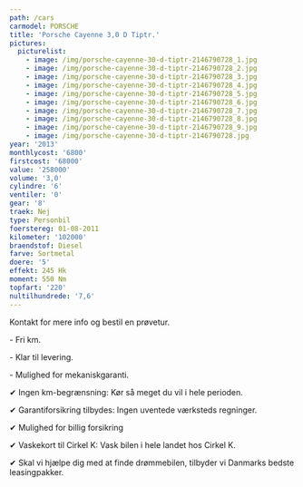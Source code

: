 ```yaml
---
path: /cars
carmodel: PORSCHE
title: 'Porsche Cayenne 3,0 D Tiptr.'
pictures:
  picturelist:
    - image: /img/porsche-cayenne-30-d-tiptr-2146790728_1.jpg
    - image: /img/porsche-cayenne-30-d-tiptr-2146790728_2.jpg
    - image: /img/porsche-cayenne-30-d-tiptr-2146790728_3.jpg
    - image: /img/porsche-cayenne-30-d-tiptr-2146790728_4.jpg
    - image: /img/porsche-cayenne-30-d-tiptr-2146790728_5.jpg
    - image: /img/porsche-cayenne-30-d-tiptr-2146790728_6.jpg
    - image: /img/porsche-cayenne-30-d-tiptr-2146790728_7.jpg
    - image: /img/porsche-cayenne-30-d-tiptr-2146790728_8.jpg
    - image: /img/porsche-cayenne-30-d-tiptr-2146790728_9.jpg
    - image: /img/porsche-cayenne-30-d-tiptr-2146790728.jpg
year: '2013'
monthlycost: '6800'
firstcost: '68000'
value: '258000'
volume: '3,0'
cylindre: '6'
ventiler: '0'
gear: '8'
traek: Nej
type: Personbil
foerstereg: 01-08-2011
kilometer: '102000'
braendstof: Diesel
farve: Sortmetal
doere: '5'
effekt: 245 Hk
moment: 550 Nm
topfart: '220'
nultilhundrede: '7,6'
---
```

Kontakt for mere info og bestil en prøvetur.



\- Fri km. 

\- Klar til levering.

\- Mulighed for mekaniskgaranti.

 ✔ Ingen km-begrænsning: Kør så meget du vil i hele perioden.

 ✔ Garantiforsikring tilbydes: Ingen uventede værksteds regninger.

 ✔ Mulighed for billig forsikring 

 ✔ Vaskekort til Cirkel K: Vask bilen i hele landet hos Cirkel K.

 ✔ Skal vi hjælpe dig med at finde drømmebilen, tilbyder vi Danmarks bedste leasingpakker.
